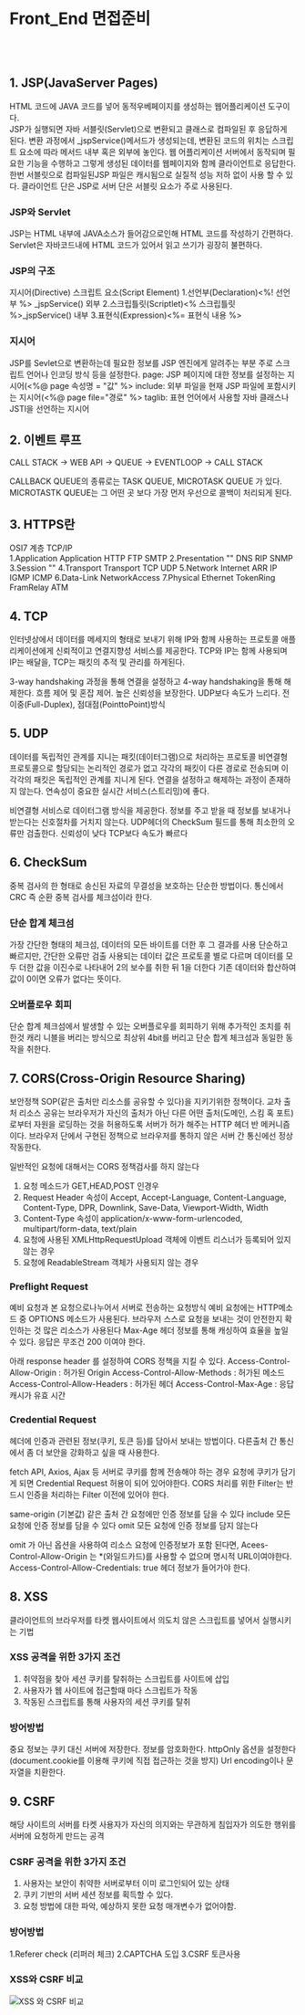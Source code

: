 # Front_End 면접준비
<br/><br/>
## 1. JSP(JavaServer Pages)
HTML 코드에 JAVA 코드를 넣어 동적우베페이지를 생성하는 웹어플리케이션 도구이다.<br/>
JSP가 실행되면 자바 서블릿(Servlet)으로 변환되고 클래스로 컴파일된 후 응답하게 된다.
변환 과정에서 _jspService()메서드가 생성되는데, 변환된 코드의 위치는 스크립트 요소에 따라 메서드 내부 혹은 외부에 놓인다.
웹 어플리케이션 서버에서 동작되며 필요한 기능을 수행하고 그렇게 생성된 데이터를 웹페이지와 함께 클라이언트로 응답한다.
한번 서블릿으로 컴파일된JSP 파일은 캐시됨으로 실질적 성능 저하 없이 사용 할 수 있다.
클라이언트 단은 JSP로 서버 단은 서블릿 요소가 주로 사용된다.

### JSP와 Servlet
JSP는 HTML 내부에 JAVA소스가 들어감으로인해 HTML 코드를 작성하기 간편하다.
Servlet은 자바코드내에 HTML 코드가 있어서 읽고 쓰기가 굉장히 불편하다.

### JSP의 구조
지시어(Directive)
스크립트 요소(Script Element)
    1.선언부(Declaration)<%! 선언부 %> _jspService() 외부
    2.스크립틀릿(Scriptlet)<% 스크립틀릿 %>_jspService() 내부
    3.표현식(Expression)<%= 표현식 내용 %>

### 지시어
JSP를 Sevlet으로 변환하는데 필요한 정보를 JSP 엔진에게 알려주는 부분
주로 스크립트 언어나 인코딩 방식 등을 설정한다.
page: JSP 페이지에 대한 정보를 설정하는 지시어(<%@ page 속성명 = "값" %>
include: 외부 파일을 현재 JSP 파일에 포함시키는 지시어(<%@ page file="경로" %>
taglib: 표현 언어에서 사용할 자바 클래스나 JSTl을 선언하는 지시어


## 2. 이벤트 루프
CALL STACK -> WEB API -> QUEUE -> EVENTLOOP -> CALL STACK

CALLBACK QUEUE의 종류로는 TASK QUEUE, MICROTASK QUEUE 가 있다.
MICROTASTK QUEUE는 그 어떤 곳 보다 가장 먼저 우선으로 콜백이 처리되게 된다.

## 3. HTTPS란
OSI7 계층         TCP/IP             
1.Application       Application                    HTTP FTP SMTP
2.Presentation     ""                                   DNS RIP SNMP
3.Session             ""
4.Transport          Transport                      TCP UDP
5.Network            Internet                        ARR IP IGMP ICMP
6.Data-Link          NetworkAccess
7.Physical                                                    Ethernet TokenRing FramRelay ATM

## 4. TCP
인터넷상에서 데이터를 메세지의 형태로 보내기 위해 IP와 함께 사용하는 프로토콜
애플리케이션에게 신뢰적이고 연결지향성 서비스를 제공한다.
TCP와 IP는 함께 사용되며 IP는 배달을, TCP는 패킷의 추적 및 관리를 하게된다.

3-way handshaking 과정을 통해 연결을 설정하고 4-way handshaking을 통해 해제한다.
흐름 제어 및 혼잡 제어.
높은 신뢰성을 보장한다.
UDP보다 속도가 느리다.
전이중(Full-Duplex), 점대점(PointtoPoint)방식

## 5. UDP
데이터를 독립적인 관계를 지니는 패킷(데이터그램)으로 처리하는 프로토콜
비연결형 프로토콜으로 할당되는 논리적인 경로가 없고 각각의 패킷이 다른 경로로 전송되며 이 각각의 패킷은 독립적인 관계를 지니게 된다.
연결을 설정하고 해제하는 과정이 존재하지 않는다.
연속성이 중요한 실시간 서비스(스트리밍)에 좋다.

비연결형 서비스로 데이터그램 방식을 제공한다.
정보를 주고 받을 때 정보를 보내거나 받는다는 신호절차를 거치지 않는다.
UDP헤더의 CheckSum 필드를 통해 최소한의 오류만 검출한다.
신뢰성이 낮다
TCP보다 속도가 빠르다

## 6. CheckSum
중복 검사의 한 형태로 송신된 자료의 무결성을 보호하는 단순한 방법이다.
통신에서 CRC 즉 순환 중복 검사를 체크섬이라 한다.

### 단순 합계 체크섬
가장 간단한 형태의 체크섬, 데이터의 모든 바이트를 더한 후 그 결과를 사용
단순하고 빠르지만, 간단한 오류만 검출
사용되는 데이터 값은 프로토콜 별로 다르며
데이터를 모두 더한 값을 이진수로 나타내어 2의 보수를 취한 뒤 1을 더한다
기존 데이터와 합산하여 값이 0이면 오류가 없다는 뜻이다.

### 오버플로우 회피
단순 합계 체크섬에서 발생할 수 있는 오버플로우를 회피하기 위해 추가적인 조치를 취한것
캐리 니블을 버리는 방식으로 최상위 4bit를 버리고 단순 합계 체크섬과 동일한 동작을 취한다.

## 7. CORS(Cross-Origin Resource Sharing)
보안정책 SOP(같은 출처만 리소스를 공유할 수 있다)을 지키기위한 정책이다.
교차 출처 리소스 공유는 브라우저가 자신의 출처가 아닌 다른 어떤 출처(도메인, 스킴 혹 포트)로부터 자원을 로딩하는 것을 허용하도록 서버가 허가 해주는 HTTP 헤더 반 메커니즘 이다.
브라우저 단에서 구현된 정책으로 브라우저를 통하지 않은 서버 간 통신에선 정상 작동한다.

일반적인 요청에 대해서는 CORS 정책검사를 하지 않는다
1. 요청 메소드가 GET,HEAD,POST 인경우
2. Request Header 속성이 Accept, Accept-Language, Content-Language, Content-Type, DPR, Downlink, Save-Data, Viewport-Width, Width
3. Content-Type 속성이 application/x-www-form-urlencoded, multipart/form-data, text/plain
4. 요청에 사용된 XMLHttpRequestUpload 객체에 이벤트 리스너가 등록되어 있지않는 경우
5. 요청에 ReadableStream 객체가 사용되지 않는 경우

### Preflight Request
예비 요청과 본 요청으로나누어서 서버로 전송하는 요청방식
예비 요청에는 HTTP메소드 중 OPTIONS 메소드가 사용된다.
브라우저 스스로  요청을 보내는 것이 안전한지 확인하는 것
많은 리소스가 사용된다
Max-Age 헤더 정보를 통해 캐싱하여 효율을 높일 수 있다.
응답은 무조건 200 이여야 한다.

아래 response header 를 설정하여 CORS 정책을 지킬 수 있다.
Access-Control-Allow-Origin : 허가된 Origin
Access-Control-Allow-Methods : 허가된 메소드
Access-Control-Allow-Headers : 허가된 헤더
Access-Control-Max-Age : 응답 캐시가 유효 시간
 
### Credential Request
헤더에 인증과 관련된 정보(쿠키, 토큰 등)를 담아서 보내는 방법이다.
다른출처 간 통신에서 좀 더 보안을 강화하고 싶을 때 사용한다.

fetch API, Axios, Ajax 등 서버로 쿠키를 함께 전송해야 하는 경우
요청에 쿠키가 담기게 되면 Credential Request 허용이 되어 있어야한다.
CORS 처리를 위한 Filter는 반드시 인증을 처리하는 Filter 이전에 있어야 한다.

same-origin (기본값)	같은 출처 간 요청에만 인증 정보를 담을 수 있다
include	모든 요청에 인증 정보를 담을 수 있다
omit	모든 요청에 인증 정보를 담지 않는다

omit 가 아닌 옵션을 사용하여 리소스 요청에  인증정보가 포함 된다면,
Acees-Control-Allow-Origin 는 *(와일드카드)를 사용할 수 없으며 명시적 URL이여야한다.
Access-Control-Allow-Credentials: true 헤더 정보가 들어가야 한다.

## 8. XSS
클라이언트의 브라우저를 타켓
웹사이트에서 의도치 않은 스크립트를 넣어서 실행시키는 기법

### XSS 공격을 위한 3가지 조건
1. 취약점을 찾아 세션 쿠키를 탈취하는 스크립트를 사이트에 삽입
2. 사용자가 웹 사이트에 접근할때 마다 스크립트가 작동
3. 작동된 스크립트를 통해 사용자의 세션 쿠키를 탈취

### 방어방법
중요 정보는 쿠키 대신 서버에 저장한다.
정보를 암호화한다.
httpOnly 옵션을 설정한다 (document.cookie를 이용해 쿠키에 직접 접근하는 것을 방지)
Url encoding이나 문자열을 치환한다.

## 9. CSRF 
해당 사이트의 서버를 타켓
사용자가 자신의 의지와는 무관하게 침입자가 의도한 행위를 서버에 요청하게 만드는 공격

### CSRF 공격을 위한 3가지 조건
1. 사용자는 보안이 취약한 서버로부터 이미 로그인되어 있는 상태
2. 쿠키 기반의 서버 세션 정보를 획득할 수 있다.
3. 요청 방법에 대한 파악, 예상하지 못한 요청 매개변수가 없어야함.

### 방어방법
1.Referer check (리퍼러 체크)
2.CAPTCHA 도입
3.CSRF 토큰사용

### XSS와 CSRF 비교

![XSS 와 CSRF 비교](https://github.com/user-attachments/assets/9565dee9-d82f-4c84-8877-ebe126f30ef1)

